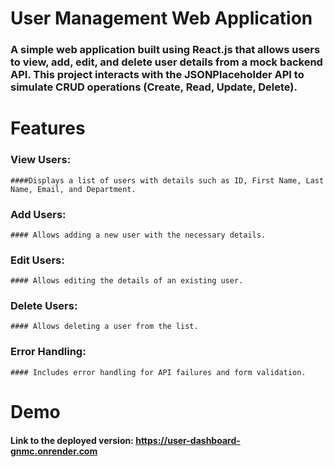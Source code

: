 # User Management Web Application
### A simple web application built using React.js that allows users to view, add, edit, and delete user details from a mock backend API. This project interacts with the JSONPlaceholder API to simulate CRUD operations (Create, Read, Update, Delete).

# Features
### View Users: 
    ####Displays a list of users with details such as ID, First Name, Last Name, Email, and Department.
### Add Users: 
    #### Allows adding a new user with the necessary details.
### Edit Users: 
    #### Allows editing the details of an existing user.
### Delete Users: 
    #### Allows deleting a user from the list.
### Error Handling: 
    #### Includes error handling for API failures and form validation.

# Demo
#### Link to the deployed version: https://user-dashboard-gnmc.onrender.com
